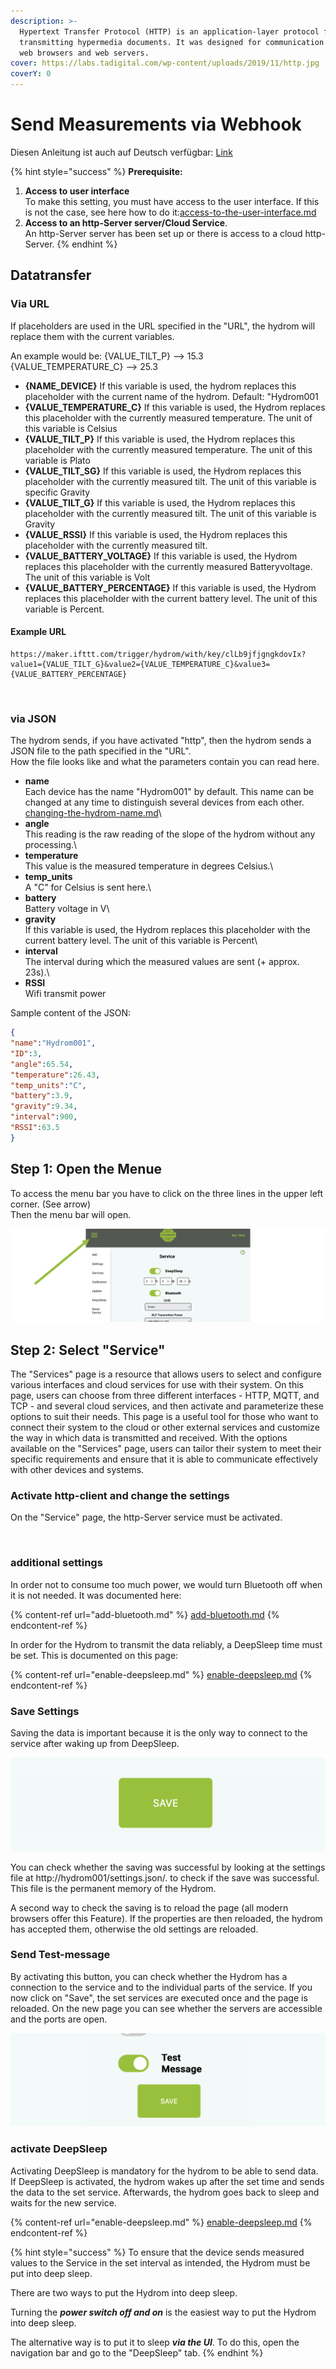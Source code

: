 ```yaml
---
description: >-
  Hypertext Transfer Protocol (HTTP) is an application-layer protocol for
  transmitting hypermedia documents. It was designed for communication between
  web browsers and web servers.
cover: https://labs.tadigital.com/wp-content/uploads/2019/11/http.jpg
coverY: 0
---
```


# Send Measurements via Webhook

Diesen Anleitung ist auch auf Deutsch verfügbar: [Link](https://anleitung.hydrom.io)

{% hint style="success" %}
**Prerequisite:**

1. **Access to user interface**\
   To make this setting, you must have access to the user interface. If this is not the case, see here how to do it:[access-to-the-user-interface.md](access-to-the-user-interface.md "mention")
2. **Access to an http-Server server/Cloud Service**.\
   An http-Server server has been set up or there is access to a cloud http-Server.
{% endhint %}

## Datatransfer

### Via URL

If placeholders are used in the URL specified in the "URL", the hydrom will replace them with the current variables.

An example would be: {VALUE\_TILT\_P} --> 15.3\
{VALUE\_TEMPERATURE\_C} --> 25.3

* **{NAME\_DEVICE}** If this variable is used, the hydrom replaces this placeholder with the current name of the hydrom. Default: "Hydrom001
* **{VALUE\_TEMPERATURE\_C}** If this variable is used, the Hydrom replaces this placeholder with the currently measured temperature. The unit of this variable is Celsius
* **{VALUE\_TILT\_P}** If this variable is used, the Hydrom replaces this placeholder with the currently measured temperature. The unit of this variable is Plato
* **{VALUE\_TILT\_SG}** If this variable is used, the Hydrom replaces this placeholder with the currently measured tilt. The unit of this variable is specific Gravity
* **{VALUE\_TILT\_G}** If this variable is used, the Hydrom replaces this placeholder with the currently measured tilt. The unit of this variable is Gravity
* **{VALUE\_RSSI}** If this variable is used, the Hydrom replaces this placeholder with the currently measured tilt.
* **{VALUE\_BATTERY\_VOLTAGE}** If this variable is used, the Hydrom replaces this placeholder with the currently measured Batteryvoltage. The unit of this variable is Volt
* **{VALUE\_BATTERY\_PERCENTAGE}** If this variable is used, the Hydrom replaces this placeholder with the current battery level. The unit of this variable is Percent.

#### Example URL

```url
https://maker.ifttt.com/trigger/hydrom/with/key/clLb9jfjgngkdovIx?value1={VALUE_TILT_G}&value2={VALUE_TEMPERATURE_C}&value3={VALUE_BATTERY_PERCENTAGE}
```

<figure><img src="https://github.com/BonorumSoft/Hydrom-Handbook/blob/main/.gitbook/assets/Webhook.png" alt=""><figcaption></figcaption></figure>

### via JSON

The hydrom sends, if you have activated "http", then the hydrom sends a JSON file to the path specified in the "URL".\
How the file looks like and what the parameters contain you can read here.

* **name**\
  Each device has the name "Hydrom001" by default. This name can be changed at any time to distinguish several devices from each other.\
  [changing-the-hydrom-name.md](changing-the-hydrom-name.md "mention")\\
* **angle**\
  This reading is the raw reading of the slope of the hydrom without any processing.\\
* **temperature**\
  This value is the measured temperature in degrees Celsius.\\
* **temp\_units**\
  A "C" for Celsius is sent here.\\
* **battery**\
  Battery voltage in V\\
* **gravity**\
  If this variable is used, the Hydrom replaces this placeholder with the current battery level. The unit of this variable is Percent\\
* **interval**\
  The interval during which the measured values are sent (+ approx. 23s).\\
* **RSSI**\
  Wifi transmit power

Sample content of the JSON:

```json
{
"name":"Hydrom001",
"ID":3,
"angle":65.54,
"temperature":26.43,
"temp_units":"C",
"battery":3.9,
"gravity":9.34,
"interval":900,
"RSSI":63.5
}
```

## Step 1: Open the Menue

To access the menu bar you have to click on the three lines in the upper left corner. (See arrow)\
Then the menu bar will open.

![access the menu bar by clicking the three lines in the upper left corner](.gitbook/assets/Folie4.png)

## Step 2: Select "Service"

The "Services" page is a resource that allows users to select and configure various interfaces and cloud services for use with their system. On this page, users can choose from three different interfaces - HTTP, MQTT, and TCP - and several cloud services, and then activate and parameterize these options to suit their needs. This page is a useful tool for those who want to connect their system to the cloud or other external services and customize the way in which data is transmitted and received. With the options available on the "Services" page, users can tailor their system to meet their specific requirements and ensure that it is able to communicate effectively with other devices and systems.

### Activate http-client and change the settings

On the "Service" page, the http-Server service must be activated.

<figure><img src="https://github.com/BonorumSoft/Hydrom-Handbook/blob/main/.gitbook/assets/Webhook.png" alt=""><figcaption></figcaption></figure>

### additional settings

In order not to consume too much power, we would turn Bluetooth off when it is not needed. It was documented here:

{% content-ref url="add-bluetooth.md" %}
[add-bluetooth.md](add-bluetooth.md)
{% endcontent-ref %}

In order for the Hydrom to transmit the data reliably, a DeepSleep time must be set. This is documented on this page:

{% content-ref url="enable-deepsleep.md" %}
[enable-deepsleep.md](enable-deepsleep.md)
{% endcontent-ref %}

### Save Settings

Saving the data is important because it is the only way to connect to the service after waking up from DeepSleep.

![Pressing the "save" button saves the settings.](.gitbook/assets/Folie5.png)

You can check whether the saving was successful by looking at the settings file at http://hydrom001/settings.json/. to check if the save was successful. This file is the permanent memory of the Hydrom.

A second way to check the saving is to reload the page (all modern browsers offer this Feature). If the properties are then reloaded, the hydrom has accepted them, otherwise the old settings are reloaded.

### Send Test-message

By activating this button, you can check whether the Hydrom has a connection to the service and to the individual parts of the service. If you now click on "Save", the set services are executed once and the page is reloaded. On the new page you can see whether the servers are accessible and the ports are open.

![Sending a test message can greatly simplify the process of checking the connection.](.gitbook/assets/Folie6.png)

### activate DeepSleep

Activating DeepSleep is mandatory for the hydrom to be able to send data. If DeepSleep is activated, the hydrom wakes up after the set time and sends the data to the set service. Afterwards, the hydrom goes back to sleep and waits for the new service.

{% content-ref url="enable-deepsleep.md" %}
[enable-deepsleep.md](enable-deepsleep.md)
{% endcontent-ref %}

{% hint style="success" %}
To ensure that the device sends measured values to the Service in the set interval as intended, the Hydrom must be put into deep sleep.

There are two ways to put the Hydrom into deep sleep.

Turning the _**power switch off and on**_ is the easiest way to put the Hydrom into deep sleep.

The alternative way is to put it to sleep _**via the UI**_. To do this, open the navigation bar and go to the "DeepSleep" tab.
{% endhint %}
